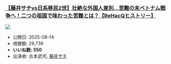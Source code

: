 ### [【藤井サチvs日系移民2世】壮絶な外国人差別…苦難の末ベトナム戦争へ！二つの祖国で味わった苦難とは？【ReHacQヒストリー】](https://www.youtube.com/watch?v=zWLNOhiIVRU)
[![](https://img.youtube.com/vi/zWLNOhiIVRU/hqdefault.jpg)](https://www.youtube.com/watch?v=zWLNOhiIVRU)
-   公開日: 2025-08-14
-   視聴数: 29,739
-   **いいね数: 550**
-   出演者: 古本武司, [藤井サチ](/rehacq_fan/people/藤井サチ "wikilink")
